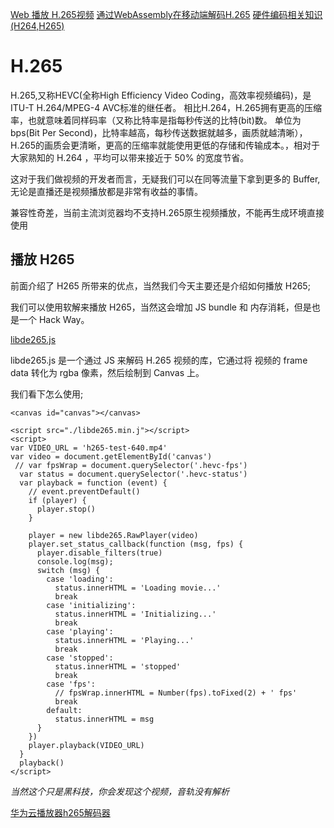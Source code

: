 
[Web 播放 H.265视频](https://www.jackpu.com/web-bo-fang-h265/)
[通过WebAssembly在移动端解码H.265](https://cloud.tencent.com/developer/article/1453425)
[硬件编码相关知识(H264,H265)](https://juejin.im/post/5a8fe8876fb9a0635a65799b)



# H.265

H.265,又称HEVC(全称High Efficiency Video Coding，高效率视频编码)，是ITU-T H.264/MPEG-4 AVC标准的继任者。
相比H.264，H.265拥有更高的压缩率，也就意味着同样码率（又称比特率是指每秒传送的比特(bit)数。
单位为bps(Bit Per Second)，比特率越高，每秒传送数据就越多，画质就越清晰），
H.265的画质会更清晰，更高的压缩率就能使用更低的存储和传输成本。，相对于大家熟知的 H.264 ，平均可以带来接近于 50% 的宽度节省。

这对于我们做视频的开发者而言，无疑我们可以在同等流量下拿到更多的 Buffer,无论是直播还是视频播放都是非常有收益的事情。

兼容性奇差，当前主流浏览器均不支持H.265原生视频播放，不能再生成环境直接使用



## 播放 H265

前面介绍了 H265 所带来的优点，当然我们今天主要还是介绍如何播放 H265;

我们可以使用软解来播放 H265，当然这会增加 JS bundle 和 内存消耗，但是也是一个 Hack Way。

[libde265.js](https://www.libde265.org/blog/2014/04/10/libde265-js-javascript-hevch-265-bitstream-decoder/#)

libde265.js 是一个通过 JS 来解码 H.265 视频的库，它通过将 视频的 frame data 转化为 rgba 像素，然后绘制到 Canvas 上。

我们看下怎么使用;

```
<canvas id="canvas"></canvas>

<script src="./libde265.min.j"></script>  
<script>  
var VIDEO_URL = 'h265-test-640.mp4'  
var video = document.getElementById('canvas')  
 // var fpsWrap = document.querySelector('.hevc-fps')
  var status = document.querySelector('.hevc-status')
  var playback = function (event) {
    // event.preventDefault()
    if (player) {
      player.stop()
    }

    player = new libde265.RawPlayer(video)
    player.set_status_callback(function (msg, fps) {
      player.disable_filters(true)
      console.log(msg);
      switch (msg) {
        case 'loading':
          status.innerHTML = 'Loading movie...'
          break
        case 'initializing':
          status.innerHTML = 'Initializing...'
          break
        case 'playing':
          status.innerHTML = 'Playing...'
          break
        case 'stopped':
          status.innerHTML = 'stopped'
          break
        case 'fps':
          // fpsWrap.innerHTML = Number(fps).toFixed(2) + ' fps'
          break
        default:
          status.innerHTML = msg
      }
    })
    player.playback(VIDEO_URL)
  }
  playback()
</script>  
```


*当然这个只是黑科技，你会发现这个视频，音轨没有解析*



[华为云播放器h265解码器](https://support.huaweicloud.com/playersdk-live/zh-cn_topic_0181656066.html)